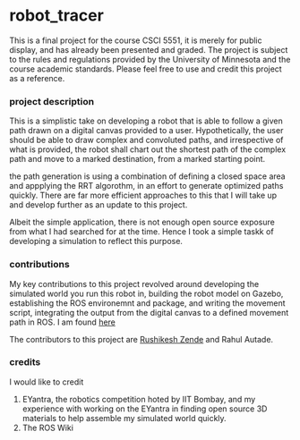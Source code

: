 # robot_tracer
This is a final project for the course CSCI 5551, it is merely for public display, and has already been presented and graded. The project is subject to the rules and regulations provided by the University of Minnesota and the course academic standards. Please feel free to use and credit this project as a reference.

### project description
This is a simplistic take on developing a robot that is able to follow a given path drawn on a digital canvas provided to a user. Hypothetically, the user should be able to draw complex and convoluted paths, and irrespective of what is provided, the robot shall chart out the shortest path of the complex path and move to a marked destination, from a marked starting point.

the path generation is using a combination of defining a closed space area and appplying the RRT algorothm, in an effort to generate optimized paths quickly. There are far more efficient approaches to this that I will take up and develop further as an update to this project.

Albeit the simple application, there is not enough open source exposure from what I had searched for at the time. Hence I took a simple taskk of developing a simulation to reflect this purpose.


### contributions

My key contributions to this project revolved around developing the simulated world you run this robot in, building the robot model on Gazebo, establishing the ROS environemnt and package, and writing the movement script, integrating the output from the digital canvas to a defined movement path in ROS. I am found <a href="https://www.linkedin.com/in/vaibhava-krishna-devulapalli">here</a>


The contributors to this project are <a href="https://www.linkedin.com/in/rushikesh-zende-43077a131">Rushikesh Zende</a> and Rahul Autade.


### credits

I would like to credit
1. EYantra, the robotics competition hoted by IIT Bombay, and my experience with working on the EYantra in finding open source 3D materials to help assemble my simulated world quickly.
2. The ROS Wiki
